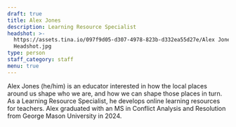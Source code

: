 ```yaml
---
draft: true
title: Alex Jones
description: Learning Resource Specialist
headshot: >-
  https://assets.tina.io/097f9d05-d307-4978-823b-d332ea55d27e/Alex Jones
  Headshot.jpg
type: person
staff_category: staff
menu: true
---
```


Alex Jones (he/him) is an educator interested in how the local places around us shape who we are, and how we can shape those places in turn. As a Learning Resource Specialist, he develops online learning resources for teachers. Alex graduated with an MS in Conflict Analysis and Resolution from George Mason University in 2024.
